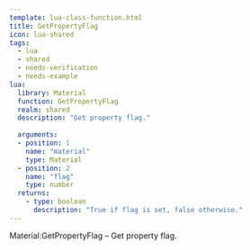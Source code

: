 ```yaml
---
template: lua-class-function.html
title: GetPropertyFlag
icon: lua-shared
tags:
  - lua
  - shared
  - needs-verification
  - needs-example
lua:
  library: Material
  function: GetPropertyFlag
  realm: shared
  description: "Get property flag."
  
  arguments:
  - position: 1
    name: "material"
    type: Material
  - position: 2
    name: "flag"
    type: number
  returns:
    - type: boolean
      description: "True if flag is set, false otherwise."
---
```


<div class="lua__search__keywords">
Material:GetPropertyFlag &#x2013; Get property flag.
</div>
